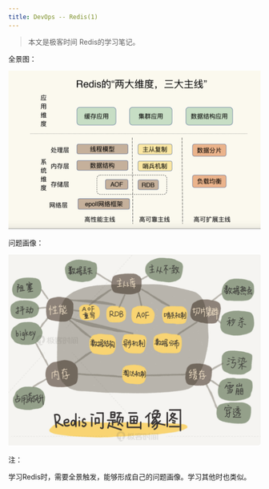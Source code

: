 ```yaml
---
title: DevOps -- Redis(1)
---
```




> 本文是极客时间 Redis的学习笔记。



全景图：

![image-20200805224420032](https://raw.githubusercontent.com/LipingMao/LipingMao.github.io/master/_posts/picture/image-20200805224420032.png)



问题画像：

![image-20200805224630567](https://raw.githubusercontent.com/LipingMao/LipingMao.github.io/master/_posts/picture/image-20200805224630567.png)



注：

学习Redis时，需要全景触发，能够形成自己的问题画像。学习其他时也类似。